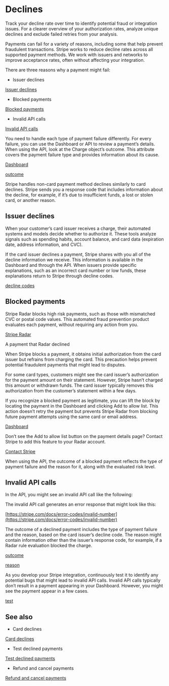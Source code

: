 # Declines

Track your decline rate over time to identify potential fraud or integration issues. For a clearer overview of your authorization rates, analyze unique declines and exclude failed retries from your analysis.

Payments can fail for a variety of reasons, including some that help prevent fraudulent transactions. Stripe works to reduce decline rates across all supported payment methods. We work with issuers and networks to improve acceptance rates, often without affecting your integration.

There are three reasons why a payment might fail:

- Issuer declines

[Issuer declines](/declines#issuer-declines)

- Blocked payments

[Blocked payments](/declines#blocked-payments)

- Invalid API calls

[Invalid API calls](/declines#invalid-api-calls)

You need to handle each type of payment failure differently. For every failure, you can use the Dashboard or API to review a payment’s details. When using the API, look at the Charge object’s outcome. This attribute covers the payment failure type and provides information about its cause.

[Dashboard](https://dashboard.stripe.com/payments)

[outcome](/api/charges/object#charge_object-outcome)

Stripe handles non-card payment method declines similarly to card declines. Stripe sends you a response code that includes information about the decline, for example, if it’s due to insufficient funds, a lost or stolen card, or another reason.

## Issuer declines

When your customer’s card issuer receives a charge, their automated systems and models decide whether to authorize it. These tools analyze signals such as spending habits, account balance, and card data (expiration date, address information, and CVC).

If the card issuer declines a payment, Stripe shares with you all of the decline information we receive. This information is available in the Dashboard and through the API. When issuers provide specific explanations, such as an incorrect card number or low funds, these explanations return to Stripe through decline codes.

[decline codes](/declines/codes)

## Blocked payments

Stripe Radar blocks high risk payments, such as those with mismatched CVC or postal code values. This automated fraud prevention product evaluates each payment, without requiring any action from you.

[Stripe Radar](/radar)

A payment that Radar declined

When Stripe blocks a payment, it obtains initial authorization from the card issuer but refrains from charging the card. This precaution helps prevent potential fraudulent payments that might lead to disputes.

For some card types, customers might see the card issuer’s authorization for the payment amount on their statement. However, Stripe hasn’t charged this amount or withdrawn funds. The card issuer typically removes this authorization from the customer’s statement within a few days.

If you recognize a blocked payment as legitimate, you can lift the block by locating the payment in the Dashboard and clicking Add to allow list. This action doesn’t retry the payment but prevents Stripe Radar from blocking future payment attempts using the same card or email address.

[Dashboard](https://dashboard.stripe.com/payments)

Don’t see the Add to allow list button on the payment details page? Contact Stripe to add this feature to your Radar account.

[Contact Stripe](https://support.stripe.com/email)

When using the API, the outcome of a blocked payment reflects the type of payment failure and the reason for it, along with the evaluated risk level.

## Invalid API calls

In the API, you might see an invalid API call like the following:

The invalid API call generates an error response that might look like this:

[https://stripe.com/docs/error-codes/invalid-number](https://stripe.com/docs/error-codes/invalid-number)

The outcome of a declined payment includes the type of payment failure and the reason, based on the card issuer’s decline code. The reason might contain information other than the issuer’s response code, for example, if a Radar rule evaluation blocked the charge.

[outcome](/api#charge_object-outcome)

[reason](/api#charge_object-outcome-reason)

As you develop your Stripe integration, continuously test it to identify any potential bugs that might lead to invalid API calls. Invalid API calls typically don’t result in a payment appearing in your Dashboard. However, you might see the payment appear in a few cases.

[test](/testing)

## See also

- Card declines

[Card declines](/declines/card)

- Test declined payments

[Test declined payments](/testing?testing-method=card-numbers#declined-payments)

- Refund and cancel payments

[Refund and cancel payments](/refunds)
